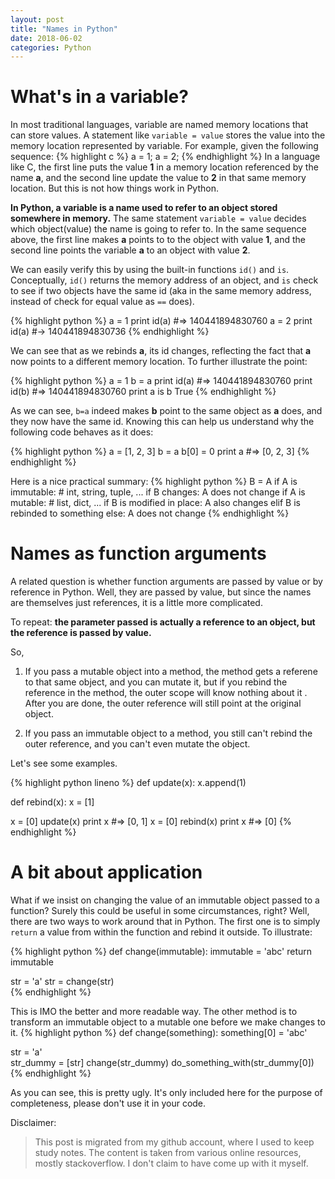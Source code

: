 ```yaml
---
layout: post
title: "Names in Python"
date: 2018-06-02
categories: Python
---
```

# What's in a variable?
In most traditional languages, variable are named memory locations that can store values. A statement like ```variable = value``` stores the value into the memory location represented by variable. For example, given the following sequence:
{% highlight c %}
a = 1;
a = 2;
{% endhighlight %}
In a language like C, the first line puts the value **1** in a memory location referenced by the name **a**, and the second line update the value to **2** in that same memory location. But this is not how things work in Python.

**In Python, a variable is a name used to refer to an object stored somewhere in memory.**  The same statement ```variable = value``` decides which object(value) the name is going to refer to. In the same sequence above, the first line makes **a** points to to the object with value **1**, and the second line points the variable **a** to an object with value **2**.

We can easily verify this by using the built-in functions ```id()``` and ```is```. Conceptually, ```id()``` returns the memory address of an object, and ```is``` check to see if two objects have the same id (aka in the same memory address, instead of check for equal value as ```==``` does).

{% highlight python %}
a = 1
print id(a)
#=> 140441894830760
a = 2
print id(a)
#-> 140441894830736
{% endhighlight %}

We can see that as we rebinds **a**, its id changes, reflecting the fact that **a** now points to a different memory location. To further illustrate the point:

{% highlight python %}
a = 1
b = a
print id(a)
#=> 140441894830760
print id(b)
#=> 140441894830760
print a is b
True
{% endhighlight %}

As we can see, ```b=a``` indeed makes **b** point to the same object as **a** does, and they now have the same id. Knowing this can help us understand why the following code behaves as it does:

{% highlight python %}
a = [1, 2, 3]
b = a
b[0] = 0
print a
#=> [0, 2, 3]
{% endhighlight %}

Here is a nice practical summary:
{% highlight python %}
B = A
if A is immutable:    # int, string, tuple, ...
    if B changes:  A does not change
if A is mutable:      # list, dict, ...
    if B is modified in place:  A also changes
    elif B is rebinded to something else:  A does not change
{% endhighlight %}


# Names as function arguments
A related question is whether function arguments are passed by value or by reference in Python. Well, they are passed by value, but since the names are themselves just references, it is a little more complicated.

To repeat: **the parameter passed is actually a reference to an object, but the reference is passed by value.**

So, 
1. If you pass a mutable object into a method, the method gets a referene to that same object, and you can mutate it, but if you rebind the reference in the method, the outer scope will know nothing about it . After you are done, the outer reference will still point at the original object. 

2. If you pass an immutable object to a method, you still can't rebind the outer reference, and you can't even mutate the object. 
 
Let's see some examples.

{% highlight python lineno %}
def update(x):
    x.append(1)

def rebind(x):
    x = [1]

x = [0]
update(x)
print x
#=> [0, 1]
x = [0]
rebind(x)
print x
#=> [0]
{% endhighlight %}

# A bit about application
What if we insist on changing the value of an immutable object passed to a function? Surely this could be useful in some circumstances, right? Well, there are two ways to work around that in Python. The first one is to simply ```return``` a value from within the function and rebind it outside. To illustrate:

{% highlight python %}
def change(immutable):
    immutable = 'abc'
    return immutable

str = 'a'
str = change(str)   
{% endhighlight %} 

This is IMO the better and more readable way. The other method is to transform an immutable object to a mutable one before we make changes to it. 
{% highlight python %}
def change(something):
    something[0] = 'abc'
    
str = 'a'    
str_dummy = [str]
change(str_dummy)
do_something_with(str_dummy[0])
{% endhighlight %}

As you can see, this is pretty ugly. It's only included here for the purpose of completeness, please don't use it in your code.


Disclaimer:
> This post is migrated from my github account, where I used to keep study notes. The content is taken from various online resources, mostly stackoverflow. I don't claim to have come up with it myself.

